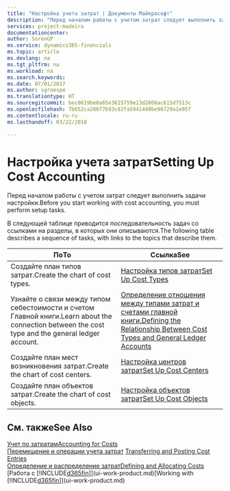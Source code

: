 ```yaml
---
title: "Настройка учета затрат | Документы Майкрософт"
description: "Перед началом работы с учетом затрат следует выполнить задачи настройки."
services: project-madeira
documentationcenter: 
author: SorenGP
ms.service: dynamics365-financials
ms.topic: article
ms.devlang: na
ms.tgt_pltfrm: na
ms.workload: na
ms.search.keywords: 
ms.date: 07/01/2017
ms.author: sgroespe
ms.translationtype: HT
ms.sourcegitcommit: bec0619be0a65e3625759e13d2866ac615d7513c
ms.openlocfilehash: 7b652ca286f7b93c82fa5941449be96729a1e95f
ms.contentlocale: ru-ru
ms.lasthandoff: 03/22/2018

---
```

# <a name="setting-up-cost-accounting"></a><span data-ttu-id="ec3e9-103">Настройка учета затрат</span><span class="sxs-lookup"><span data-stu-id="ec3e9-103">Setting Up Cost Accounting</span></span>
<span data-ttu-id="ec3e9-104">Перед началом работы с учетом затрат следует выполнить задачи настройки.</span><span class="sxs-lookup"><span data-stu-id="ec3e9-104">Before you start working with cost accounting, you must perform setup tasks.</span></span>  

 <span data-ttu-id="ec3e9-105">В следующей таблице приводится последовательность задач со ссылками на разделы, в которых они описываются.</span><span class="sxs-lookup"><span data-stu-id="ec3e9-105">The following table describes a sequence of tasks, with links to the topics that describe them.</span></span>

|<span data-ttu-id="ec3e9-106">По</span><span class="sxs-lookup"><span data-stu-id="ec3e9-106">To</span></span>|<span data-ttu-id="ec3e9-107">Ссылка</span><span class="sxs-lookup"><span data-stu-id="ec3e9-107">See</span></span>|  
|--------|---------|  
|<span data-ttu-id="ec3e9-108">Создайте план типов затрат.</span><span class="sxs-lookup"><span data-stu-id="ec3e9-108">Create the chart of cost types.</span></span>|[<span data-ttu-id="ec3e9-109">Настройка типов затрат</span><span class="sxs-lookup"><span data-stu-id="ec3e9-109">Set Up Cost Types</span></span>](finance-how-to-set-up-cost-types.md)|  
|<span data-ttu-id="ec3e9-110">Узнайте о связи между типом себестоимости и счетом Главной книги.</span><span class="sxs-lookup"><span data-stu-id="ec3e9-110">Learn about the connection between the cost type and the general ledger account.</span></span>|[<span data-ttu-id="ec3e9-111">Определение отношения между типами затрат и счетами главной книги.</span><span class="sxs-lookup"><span data-stu-id="ec3e9-111">Defining the Relationship Between Cost Types and General Ledger Accounts</span></span>](finance-defining-the-relationship-between-cost-types-and-general-ledger-accounts.md)|  
|<span data-ttu-id="ec3e9-112">Создайте план мест возникновения затрат.</span><span class="sxs-lookup"><span data-stu-id="ec3e9-112">Create the chart of cost centers.</span></span>|[<span data-ttu-id="ec3e9-113">Настройка центров затрат</span><span class="sxs-lookup"><span data-stu-id="ec3e9-113">Set Up Cost Centers</span></span>](finance-how-to-set-up-cost-centers.md)|  
|<span data-ttu-id="ec3e9-114">Создайте план объектов затрат.</span><span class="sxs-lookup"><span data-stu-id="ec3e9-114">Create the chart of cost objects.</span></span>|[<span data-ttu-id="ec3e9-115">Настройка объектов затрат</span><span class="sxs-lookup"><span data-stu-id="ec3e9-115">Set Up Cost Objects</span></span>](finance-how-to-set-up-cost-objects.md)|  

## <a name="see-also"></a><span data-ttu-id="ec3e9-116">См. также</span><span class="sxs-lookup"><span data-stu-id="ec3e9-116">See Also</span></span>  
[<span data-ttu-id="ec3e9-117">Учет по затратам</span><span class="sxs-lookup"><span data-stu-id="ec3e9-117">Accounting for Costs</span></span>](finance-manage-cost-accounting.md)  
<span data-ttu-id="ec3e9-118">[Перемещение и операции учета затрат](finance-transfer-and-post-cost-entries.md) </span><span class="sxs-lookup"><span data-stu-id="ec3e9-118">[Transferring and Posting Cost Entries](finance-transfer-and-post-cost-entries.md) </span></span>  
[<span data-ttu-id="ec3e9-119">Определение и распределение затрат</span><span class="sxs-lookup"><span data-stu-id="ec3e9-119">Defining and Allocating Costs</span></span>](finance-define-and-allocate-costs.md)  
<span data-ttu-id="ec3e9-120">[Работа с [!INCLUDE[d365fin](includes/d365fin_md.md)]](ui-work-product.md)</span><span class="sxs-lookup"><span data-stu-id="ec3e9-120">[Working with [!INCLUDE[d365fin](includes/d365fin_md.md)]](ui-work-product.md)</span></span>

